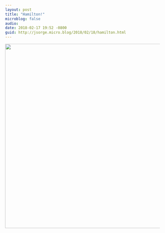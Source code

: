 ```yaml
---
layout: post
title: "Hamilton!"
microblog: false
audio: 
date: 2018-02-17 19:52 -0800
guid: http://jsorge.micro.blog/2018/02/18/hamilton.html
---
```




<img src="http://mb.jsorge.net/uploads/2018/cf19ce26ad.jpg" width="600" height="600" style="height: auto;" />




